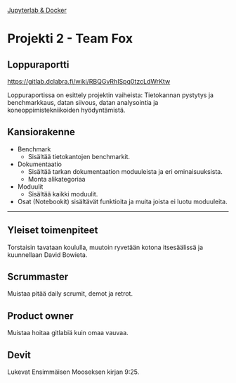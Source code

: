 [Jupyterlab & Docker](https://gitlab.dclabra.fi/wiki/33vwBmWwRBKKLKh8d3T6iQ?view)

# Projekti 2 - Team Fox

## Loppuraportti

https://gitlab.dclabra.fi/wiki/RBQGvRhISpq0tzcLdWrKtw

Loppuraportissa on esittely projektin vaiheista: Tietokannan pystytys ja benchmarkkaus, datan siivous, datan analysointia ja koneoppimistekniikoiden hyödyntämistä.

## Kansiorakenne

- Benchmark
  - Sisältää tietokantojen benchmarkit.
- Dokumentaatio
  - Sisältää tarkan dokumentaation moduuleista ja eri ominaisuuksista.
  - Monta alikategoriaa
- Moduulit
  - Sisältää kaikki moduulit.
- Osat (Notebookit) sisältävät funktioita ja muita joista ei luotu moduuleita.

---

## Yleiset toimenpiteet

Torstaisin tavataan koululla, muutoin ryvetään kotona itsesäälissä ja kuunnellaan David Bowieta.

## Scrummaster
Muistaa pitää daily scrumit, demot ja retrot.

## Product owner
Muistaa hoitaa gitlabiä kuin omaa vauvaa.

## Devit
Lukevat Ensimmäisen Mooseksen kirjan 9:25.
